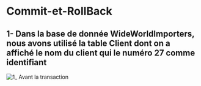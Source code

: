 # Commit-et-RollBack
## 1- Dans la base de donnée WideWorldImporters, nous avons utilisé la table Client dont on a affiché le nom du client qui le numéro 27 comme identifiant
![1_ Avant la transaction](https://user-images.githubusercontent.com/75090087/100804059-79b45980-342c-11eb-9097-e2fd0b8849c7.PNG)




